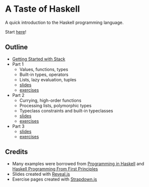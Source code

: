 # A Taste of Haskell

A quick introduction to the Haskell programming language.

Start [here](https://scarvalhojr.github.io/tasteofhaskell/)!

## Outline

* [Getting Started with Stack](https://scarvalhojr.github.io/tasteofhaskell/install.html)
* Part 1
  * Values, functions, types
  * Built-in types, operators
  * Lists, lazy evaluation, tuples
  * [slides](https://scarvalhojr.github.io/tasteofhaskell/part1.html)
  * [exercises](https://scarvalhojr.github.io/tasteofhaskell/exercises1.html)
* Part 2
  * Currying, high-order functions
  * Processing lists, polymorphic types
  * Typeclass constraints and built-in typeclasses
  * [slides](https://scarvalhojr.github.io/tasteofhaskell/part2.html)
  * [exercises](https://scarvalhojr.github.io/tasteofhaskell/exercises2.html)
* Part 3
  * [slides](https://scarvalhojr.github.io/tasteofhaskell/part3.html)
  * [exercises](https://scarvalhojr.github.io/tasteofhaskell/exercises3.html)

## Credits

* Many examples were borrowed from [Programming in Haskell](http://www.cs.nott.ac.uk/~pszgmh/pih.html)
  and [Haskell Programming From First Principles](http://haskellbook.com)
* Slides created with [Reveal.js](https://revealjs.com)
* Exercise pages created with [Strapdown.js](http://strapdownjs.com)
